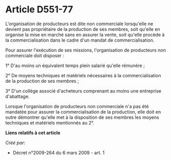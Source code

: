 # Article D551-77

L'organisation de producteurs est dite non commerciale lorsqu'elle ne devient pas propriétaire de la production de ses
membres, soit qu'elle en organise la mise en marché sans en assurer la vente, soit qu'elle procède à la commercialisation
dans le cadre d'un mandat de commercialisation. 

Pour assurer l'exécution de ses missions, l'organisation de producteurs non commerciale doit disposer : 

1° D'au moins un équivalent temps plein salarié qu'elle rémunère ; 

2° De moyens techniques et matériels nécessaires à la commercialisation de la production de ses membres ; 

3° D'un collège associé d'acheteurs comprenant au moins une entreprise d'abattage. 

Lorsque l'organisation de producteurs non commerciale n'a pas été mandatée pour assurer la commercialisation de la
production, elle doit en outre démontrer qu'elle met à la disposition de ses membres les moyens techniques et matériels
mentionnés au 2°.

**Liens relatifs à cet article**

_Créé par_:

  - Décret n°2009-264 du 6 mars 2009 - art. 1
